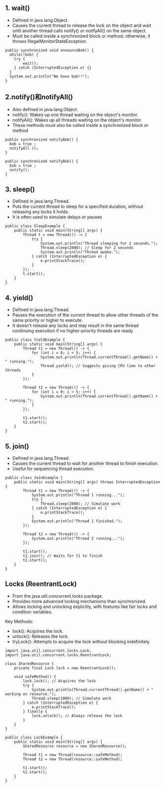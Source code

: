 
## 1. wait()
- Defined in java.lang.Object.
- Causes the current thread to release the lock on the object and wait until another thread calls notify() or notifyAll() on the same object.
- Must be called inside a synchronized block or method; otherwise, it throws IllegalMonitorStateException.

~~~
public synchronized void announceBob() {
  while(!bob) {
    try {
        wait();
    } catch (InterruptedException e) {}
  }
  System.out.println("We have bob!!");
}
~~~

## 2.notify()和notifyAll()
- Also defined in java.lang.Object.
- notify(): Wakes up one thread waiting on the object's monitor.
- notifyAll(): Wakes up all threads waiting on the object's monitor.
- These methods must also be called inside a synchronized block or method

~~~
public synchronized notifyBob() {
  bob = true ;
  notifyAll ();
}

public synchronized notifyBob() {
  bob = true ;
  notify();
}
~~~

## 3. sleep()
- Defined in java.lang.Thread.
- Puts the current thread to sleep for a specified duration, without releasing any locks it holds.
- It is often used to simulate delays or pauses

~~~
public class SleepExample {
    public static void main(String[] args) {
        Thread t = new Thread(() -> {
            try {
                System.out.println("Thread sleeping for 2 seconds.");
                Thread.sleep(2000); // Sleep for 2 seconds
                System.out.println("Thread awake.");
            } catch (InterruptedException e) {
                e.printStackTrace();
            }
        });
        t.start();
    }
}
~~~

## 4. yield()
- Defined in java.lang.Thread.
- Pauses the execution of the current thread to allow other threads of the same priority or higher to execute.
- It doesn’t release any locks and may result in the same thread continuing execution if no higher-priority threads are ready

~~~
public class YieldExample {
    public static void main(String[] args) {
        Thread t1 = new Thread(() -> {
            for (int i = 0; i < 5; i++) {
                System.out.println(Thread.currentThread().getName() + " running.");
                Thread.yield(); // Suggests giving CPU time to other threads
            }
        });

        Thread t2 = new Thread(() -> {
            for (int i = 0; i < 5; i++) {
                System.out.println(Thread.currentThread().getName() + " running.");
            }
        });

        t1.start();
        t2.start();
    }
}
~~~

## 5. join()
- Defined in java.lang.Thread.
- Causes the current thread to wait for another thread to finish execution.
- Useful for sequencing thread execution.

~~~
public class JoinExample {
    public static void main(String[] args) throws InterruptedException {
        Thread t1 = new Thread(() -> {
            System.out.println("Thread 1 running...");
            try {
                Thread.sleep(2000); // Simulate work
            } catch (InterruptedException e) {
                e.printStackTrace();
            }
            System.out.println("Thread 1 finished.");
        });

        Thread t2 = new Thread(() -> {
            System.out.println("Thread 2 running...");
        });

        t1.start();
        t1.join(); // Waits for t1 to finish
        t2.start();
    }
}
~~~

## Locks (ReentrantLock)
- From the java.util.concurrent.locks package.
- Provides more advanced locking mechanisms than synchronized.
- Allows locking and unlocking explicitly, with features like fair locks and condition variables.

Key Methods:
- lock(): Acquires the lock.
- unlock(): Releases the lock.
- tryLock(): Attempts to acquire the lock without blocking indefinitely

~~~
import java.util.concurrent.locks.Lock;
import java.util.concurrent.locks.ReentrantLock;

class SharedResource {
    private final Lock lock = new ReentrantLock();

    void safeMethod() {
        lock.lock(); // Acquires the lock
        try {
            System.out.println(Thread.currentThread().getName() + " working on resource.");
            Thread.sleep(1000); // Simulate work
        } catch (InterruptedException e) {
            e.printStackTrace();
        } finally {
            lock.unlock(); // Always release the lock
        }
    }
}

public class LockExample {
    public static void main(String[] args) {
        SharedResource resource = new SharedResource();

        Thread t1 = new Thread(resource::safeMethod);
        Thread t2 = new Thread(resource::safeMethod);

        t1.start();
        t2.start();
    }
}
~~~
